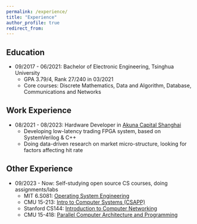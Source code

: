 ```yaml
---
permalink: /experience/
title: "Experience"
author_profile: true
redirect_from: 
---
```


Education
------
* 09/2017 - 06/2021: Bachelor of Electronic Engineering, Tsinghua University
  * GPA 3.79/4, Rank 27/240 in 03/2021
  * Core courses: Discrete Mathematics, Data and Algorithm, Database, Communications and Networks

Work Experience
------

<!---
* 11/2023 - 02/2024: Part-time FPGA Engineer in [Nano-Optoelectronics Lab](http://nano-oelab.ee.tsinghua.edu.cn/Home/index/index.html), Tsinghua University
  * Implementing optoelectronic hybrid computation system based on Xilinx SoC platform
--->

* 08/2021 - 08/2023: Hardware Developer in [Akuna Capital Shanghai](https://akunacapital.com/)
  * Developing low-latency trading FPGA system, based on SystemVerilog & C++
  * Doing data-driven research on market micro-structure, looking for factors affecting hit rate

Other Experience
------
* 09/2023 - Now: Self-studying open source CS courses, doing assignments/labs
  * MIT 6.S081: [Operating System Engineering](https://pdos.csail.mit.edu/6.S081/2021/schedule.html)
  * CMU 15-213: [Intro to Computer Systems (CSAPP)](https://www.cs.cmu.edu/afs/cs/academic/class/15213-s23/www/assignments.html)
  * Stanford CS144: [Introduction to Computer Networking](https://cs144.github.io/)
  * CMU 15-418: [Parallel Computer Architecture and Programming](https://www.cs.cmu.edu/afs/cs/academic/class/15418-s23/www/index.html)
